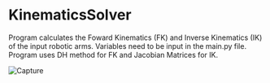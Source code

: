 # KinematicsSolver
Program calculates the Foward Kinematics (FK) and Inverse Kinematics (IK) of the input robotic arms. Variables need to be input in the main.py file.
Program uses DH method for FK and Jacobian Matrices for IK.

![Capture](https://user-images.githubusercontent.com/60822455/213882625-59eb7206-4b57-4751-a63d-7327370d3f98.PNG)
